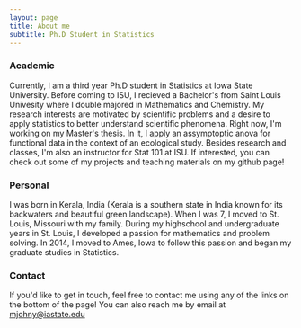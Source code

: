 ```yaml
---
layout: page
title: About me
subtitle: Ph.D Student in Statistics 
---
```


### Academic 

Currently, I am a third year Ph.D student in Statistics at Iowa State University. Before coming to ISU, I recieved a Bachelor's from Saint Louis Univesity where I double majored in Mathematics and Chemistry. My research interests are motivated by scientific problems and a desire to apply statistics to better understand scientific phenomena. Right now, I'm working on my Master's thesis. In it, I apply an assymptoptic anova for functional data in the context of an ecological study. Besides research and classes, I'm also an instructor for Stat 101 at ISU. If interested, you can check out some of my projects and teaching materials on my github page!  

### Personal

I was born in Kerala, India (Kerala is a southern state in India known for its backwaters and beautiful green landscape). When I was 7, I moved to St. Louis, Missouri with my family. During my highschool and undergraduate years in St. Louis, I developed a passion for mathematics and problem solving. In 2014, I moved to Ames, Iowa to follow this passion and began my graduate studies in Statistics. 

### Contact 

If you'd like to get in touch, feel free to contact me using any of the links on the bottom of the page! You can also reach me by email at mjohny@iastate.edu


